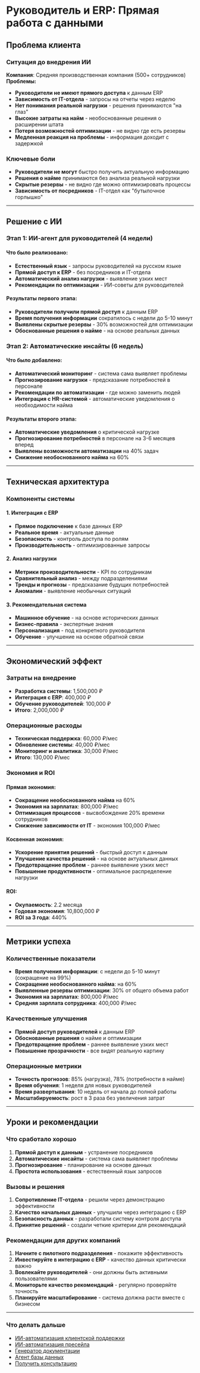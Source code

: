# Руководитель и ERP: Прямая работа с данными

## Проблема клиента

### Ситуация до внедрения ИИ
**Компания**: Средняя производственная компания (500+ сотрудников)
**Проблемы:**
- **Руководители не имеют прямого доступа** к данным ERP
- **Зависимость от IT-отдела** - запросы на отчеты через неделю
- **Нет понимания реальной нагрузки** - решения принимаются "на глаз"
- **Высокие затраты на найм** - необоснованные решения о расширении штата
- **Потеря возможностей оптимизации** - не видно где есть резервы
- **Медленная реакция на проблемы** - информация доходит с задержкой

### Ключевые боли
- **Руководители не могут** быстро получить актуальную информацию
- **Решения о найме** принимаются без анализа реальной нагрузки
- **Скрытые резервы** - не видно где можно оптимизировать процессы
- **Зависимость от посредников** - IT-отдел как "бутылочное горлышко"

---

## Решение с ИИ

### Этап 1: ИИ-агент для руководителей (4 недели)

#### **Что было реализовано:**
- **Естественный язык** - запросы руководителей на русском языке
- **Прямой доступ к ERP** - без посредников и IT-отдела
- **Автоматический анализ нагрузки** - выявление узких мест
- **Рекомендации по оптимизации** - ИИ-советы для руководителей

#### **Результаты первого этапа:**
- **Руководители получили прямой доступ** к данным ERP
- **Время получения информации** сократилось с недели до 5-10 минут
- **Выявлены скрытые резервы** - 30% возможностей для оптимизации
- **Обоснованные решения о найме** - на основе реальных данных

### Этап 2: Автоматические инсайты (6 недель)

#### **Что было добавлено:**
- **Автоматический мониторинг** - система сама выявляет проблемы
- **Прогнозирование нагрузки** - предсказание потребностей в персонале
- **Рекомендации по автоматизации** - где можно заменить людей
- **Интеграция с HR-системой** - автоматические уведомления о необходимости найма

#### **Результаты второго этапа:**
- **Автоматические уведомления** о критической нагрузке
- **Прогнозирование потребностей** в персонале на 3-6 месяцев вперед
- **Выявлены возможности автоматизации** на 40% задач
- **Снижение необоснованного найма** на 60%

---

## Техническая архитектура

### Компоненты системы

#### **1. Интеграция с ERP**
- **Прямое подключение** к базе данных ERP
- **Реальное время** - актуальные данные
- **Безопасность** - контроль доступа по ролям
- **Производительность** - оптимизированные запросы

#### **2. Анализ нагрузки**
- **Метрики производительности** - KPI по сотрудникам
- **Сравнительный анализ** - между подразделениями
- **Тренды и прогнозы** - предсказание будущих потребностей
- **Аномалии** - выявление необычных ситуаций

#### **3. Рекомендательная система**
- **Машинное обучение** - на основе исторических данных
- **Бизнес-правила** - экспертные знания
- **Персонализация** - под конкретного руководителя
- **Обучение** - улучшение на основе обратной связи

---

## Экономический эффект

### Затраты на внедрение
- **Разработка системы**: 1,500,000 ₽
- **Интеграция с ERP**: 400,000 ₽
- **Обучение руководителей**: 100,000 ₽
- **Итого**: 2,000,000 ₽

### Операционные расходы
- **Техническая поддержка**: 60,000 ₽/мес
- **Обновление системы**: 40,000 ₽/мес
- **Мониторинг и аналитика**: 30,000 ₽/мес
- **Итого**: 130,000 ₽/мес

### Экономия и ROI

#### **Прямая экономия:**
- **Сокращение необоснованного найма** на 60%
- **Экономия на зарплатах**: 800,000 ₽/мес
- **Оптимизация процессов** - высвобождение 20% времени сотрудников
- **Снижение зависимости от IT** - экономия 100,000 ₽/мес

#### **Косвенная экономия:**
- **Ускорение принятия решений** - быстрый доступ к данным
- **Улучшение качества решений** - на основе актуальных данных
- **Предотвращение проблем** - раннее выявление узких мест
- **Повышение продуктивности** - оптимальное распределение нагрузки

#### **ROI:**
- **Окупаемость**: 2.2 месяца
- **Годовая экономия**: 10,800,000 ₽
- **ROI за 3 года**: 440%

---

## Метрики успеха

### Количественные показатели
- **Время получения информации**: с недели до 5-10 минут (сокращение на 99%)
- **Сокращение необоснованного найма**: на 60%
- **Выявленные резервы оптимизации**: 30% от общего объема работ
- **Экономия на зарплатах**: 800,000 ₽/мес
- **Средняя зарплата сотрудника**: 400,000 ₽/мес

### Качественные улучшения
- **Прямой доступ руководителей** к данным ERP
- **Обоснованные решения** о найме и оптимизации
- **Предотвращение проблем** - раннее выявление узких мест
- **Повышение прозрачности** - все видят реальную картину

### Операционные метрики
- **Точность прогнозов**: 85% (нагрузка), 78% (потребности в найме)
- **Время обучения**: 1 неделя для новых руководителей
- **Время развертывания**: 10 недель от начала до полной работы
- **Масштабируемость**: рост в 3 раза без увеличения затрат

---

## Уроки и рекомендации

### Что сработало хорошо
1. **Прямой доступ к данным** - устранение посредников
2. **Автоматические инсайты** - система сама выявляет проблемы
3. **Прогнозирование** - планирование на основе данных
4. **Простота использования** - естественный язык запросов

### Вызовы и решения
1. **Сопротивление IT-отдела** - решили через демонстрацию эффективности
2. **Качество начальных данных** - улучшили через интеграцию с ERP
3. **Безопасность данных** - разработали систему контроля доступа
4. **Принятие решений** - создали четкие критерии для рекомендаций

### Рекомендации для других компаний
1. **Начните с пилотного подразделения** - покажите эффективность
2. **Инвестируйте в интеграцию с ERP** - качество данных критически важно
3. **Вовлекайте руководителей** - они должны быть активными пользователями
4. **Мониторьте качество рекомендаций** - регулярно проверяйте точность
5. **Планируйте масштабирование** - система должна расти вместе с бизнесом

---

### Что делать дальше
- [ИИ-автоматизация клиентской поддержки](/ai/cases/support-automation)
- [ИИ-автоматизация пресейла](/ai/cases/presales-automation)
- [Генератор документации](/ai/cases/documentation-generator)
- [Агент базы данных](/ai/cases/database-agent)
- [Получить консультацию](/ai/request)
